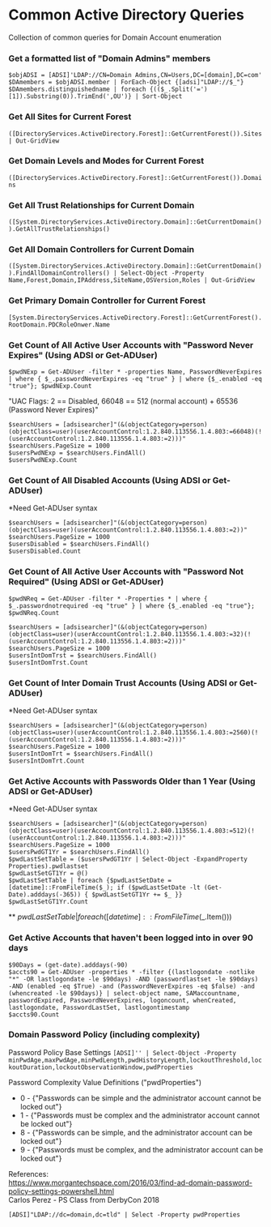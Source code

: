 # Common Active Directory Queries
Collection of common queries for Domain Account enumeration



### Get a formatted list of "Domain Admins" members  
```
$objADSI = [ADSI]'LDAP://CN=Domain Admins,CN=Users,DC=[domain],DC=com'
$DAmembers = $objADSI.member | ForEach-Object {[adsi]"LDAP://$_"}
$DAmembers.distinguishedname | foreach {(($_.Split('=')[1]).Substring(0)).TrimEnd(',OU')} | Sort-Object
```

### Get All Sites for Current Forest
`([DirectoryServices.ActiveDirectory.Forest]::GetCurrentForest()).Sites | Out-GridView`

### Get Domain Levels and Modes for Current Forest
`([DirectoryServices.ActiveDirectory.Forest]::GetCurrentForest()).Domains`

### Get All Trust Relationships for Current Domain
`([System.DirectoryServices.ActiveDirectory.Domain]::GetCurrentDomain()).GetAllTrustRelationships()`

### Get All Domain Controllers for Current Domain
`([System.DirectoryServices.ActiveDirectory.Domain]::GetCurrentDomain()).FindAllDomainControllers() | Select-Object -Property Name,Forest,Domain,IPAddress,SiteName,OSVersion,Roles | Out-GridView`

### Get Primary Domain Controller for Current Forest
`[System.DirectoryServices.ActiveDirectory.Forest]::GetCurrentForest().RootDomain.PDCRoleOnwer.Name`

### Get Count of All Active User Accounts with "Password Never Expires" (Using ADSI or Get-ADUser)
`$pwdNExp = Get-ADUser -filter * -properties Name, PasswordNeverExpires | where { $_.passwordNeverExpires -eq "true" } | where {$_.enabled -eq "true"}; $pwdNExp.Count`

"UAC Flags: 2 == Disabled, 66048 == 512 (normal account) + 65536 (Password Never Expires)"
```
$searchUsers = [adsisearcher]"(&(objectCategory=person)(objectClass=user)(userAccountControl:1.2.840.113556.1.4.803:=66048)(!(userAccountControl:1.2.840.113556.1.4.803:=2)))"
$searchUsers.PageSize = 1000
$usersPwdNExp = $searchUsers.FindAll()
$usersPwdNExp.Count
```

### Get Count of All Disabled Accounts (Using ADSI or Get-ADUser)
*Need Get-ADUser syntax

```
$searchUsers = [adsisearcher]"(&(objectCategory=person)(objectClass=user)(userAccountControl:1.2.840.113556.1.4.803:=2))"
$searchUsers.PageSize = 1000
$usersDisabled = $searchUsers.FindAll()
$usersDisabled.Count
```

### Get Count of All Active User Accounts with "Password Not Required" (Using ADSI or Get-ADUser)
`$pwdNReq = Get-ADUser -filter * -Properties * | where { $_.passwordnotrequired -eq "true" } | where {$_.enabled -eq "true"}; $pwdNReq.Count`

```
$searchUsers = [adsisearcher]"(&(objectCategory=person)(objectClass=user)(userAccountControl:1.2.840.113556.1.4.803:=32)(!(userAccountControl:1.2.840.113556.1.4.803:=2)))"
$searchUsers.PageSize = 1000
$usersIntDomTrst = $searchUsers.FindAll()
$usersIntDomTrst.Count
```

### Get Count of Inter Domain Trust Accounts (Using ADSI or Get-ADUser)
*Need Get-ADUser syntax

```
$searchUsers = [adsisearcher]"(&(objectCategory=person)(objectClass=user)(userAccountControl:1.2.840.113556.1.4.803:=2560)(!(userAccountControl:1.2.840.113556.1.4.803:=2)))"
$searchUsers.PageSize = 1000
$usersIntDomTrt = $searchUsers.FindAll()
$usersIntDomTrt.Count
```

### Get Active Accounts with Passwords Older than 1 Year (Using ADSI or Get-ADUser)
*Need Get-ADUser syntax

```
$searchUsers = [adsisearcher]"(&(objectCategory=person)(objectClass=user)(userAccountControl:1.2.840.113556.1.4.803:=512)(!(userAccountControl:1.2.840.113556.1.4.803:=2)))"
$searchUsers.PageSize = 1000
$usersPwdGT1Yr = $searchUsers.FindAll()
$pwdLastSetTable = ($usersPwdGT1Yr | Select-Object -ExpandProperty Properties).pwdlastset
$pwdLastSetGT1Yr = @()
$pwdLastSetTable | foreach {$pwdLastSetDate = [datetime]::FromFileTime($_); if ($pwdLastSetDate -lt (Get-Date).adddays(-365)) { $pwdLastSetGT1Yr += $_ }}
$pwdLastSetGT1Yr.Count
```
** $pwdLastSetTable | foreach([datetime]::FromFileTime($_.Item()))

### Get Active Accounts that haven't been logged into in over 90 days
```
$90Days = (get-date).adddays(-90)
$accts90 = Get-ADUser -properties * -filter {(lastlogondate -notlike "*" -OR lastlogondate -le $90days) -AND (passwordlastset -le $90days) -AND (enabled -eq $True) -and (PasswordNeverExpires -eq $false) -and (whencreated -le $90days)} | select-object name, SAMaccountname, passwordExpired, PasswordNeverExpires, logoncount, whenCreated, lastlogondate, PasswordLastSet, lastlogontimestamp
$accts90.Count
```


### Domain Password Policy (including complexity)

Password Policy Base Settings
`[ADSI]'' | Select-Object -Property minPwdAge,maxPwdAge,minPwdLength,pwdHistoryLength,lockoutThreshold,lockoutDuration,lockoutObservationWindow,pwdProperties`

Password Complexity Value Definitions ("pwdProperties")

* 0 - {"Passwords can be simple and the administrator account cannot be locked out"}
* 1 - {"Passwords must be complex and the administrator account cannot be locked out"}
* 8 - {"Passwords can be simple, and the administrator account can be locked out"}
* 9 - {"Passwords must be complex, and the administrator account can be locked out"}

References:  
https://www.morgantechspace.com/2016/03/find-ad-domain-password-policy-settings-powershell.html  
Carlos Perez - PS Class from DerbyCon 2018

`[ADSI]"LDAP://dc=domain,dc=tld" | Select -Property pwdProperties`
